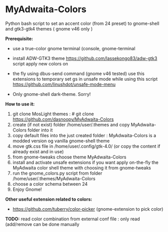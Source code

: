 # MyAdwaita-Colors

Python bash script to set an accent color (from 24 preset) to gnome-shell and gtk3-gtk4 themes ( gnome v46 only )

**Prerequisite:**

 - use a true-color gnome terminal (console, gnome-terminal
 - install ADW-GTK3 theme  https://github.com/lassekongo83/adw-gtk3 script apply new colors on 
 - the fly using dbus-send command (gnome v46  tested) use  this 
   extensions to temporary set gs in unsafe mode while using this script
	 https://github.com/linushdot/unsafe-mode-menu

- Only gnome-shell dark-theme. Sorry!

**How to use it:** 
1) git clone MosLight themes : # git clone https://github.com/dasnoopy/MyAdwaita-Colors
2) create (if not exist) folder /home/user/.themes and copy MyAdwaita-Colors folder into it
3) copy default files into the just created folder : MyAdwaita-Colors is a modded version og vanilla gnome-shell theme
4) move gtk.css file in /home/user/.config/gtk-4.0/ (or copy the content if already exist and in use)
5) from gnome-tweaks choose theme MyAdwaita-Colors
6) install and activate unsafe extensions if you want apply on-the-fly the MyAdwaita color shell theme with choosing it
   from gnome-tweaks
7) run the gnome_colors.py script from folder /home/user/.themes/MyAdwaita-Colors
8) choose a color schema between 24
9) Enjoy Gnome!

**Other useful extension related to colors:**
- https://github.com/tuberry/color-picker (gnome-extension to pick color)

 **TODO:**
 read color combination from external conf file : only read (add/remove can be done manually



